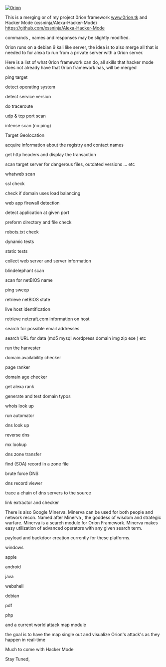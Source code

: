 <a href="https://imgbb.com/"><img src="https://i.ibb.co/crDBVqg/0rion.png" alt="0rion" border="0"></a>

This is a merging or of my project 0rion framework    www.0rion.tk
and Hacker Mode (xssninja/Alexa-Hacker-Mode)  https://github.com/xssninja/Alexa-Hacker-Mode

commands , names and responses may be slightly modified.

0rion runs on a debian 9 kali like server, the idea is to also merge all that is needed to for alexa to run from a private server with a 0rion server.

Here is a list of what 0rion framework can do, all skills that hacker mode does not already have that 0rion framework has, will be merged

 ping target

detect operating system

detect service version

do traceroute

udp & tcp port scan

intense scan (no ping)

Target Geolocation

acquire information about the registry and contact names

get http headers and display the transaction

scan target server for dangerous files, outdated versions ... etc

whatweb scan

ssl check

check if domain uses load balancing

web app firewall detection

detect application at given port

preform directory and file check

robots.txt check

dynamic tests

static tests

collect web server and server information

blindelephant scan

scan for netBIOS name

ping sweep

retrieve netBIOS state

live host identification

retrieve netcraft.com information on host

search for possible email addresses

search URL for data (md5 mysql wordpress domain img zip exe ) etc

run the harvester

domain availability checker

page ranker

domain age checker

get alexa rank

generate and test domain typos

whois look up

run automator

dns look up

reverse dns

mx lookup

dns zone transfer

find (SOA) record in a zone file

brute force DNS

dns record viewer

trace a chain of dns servers to the source

link extractor and checker

There is also Google Minerva. Minerva can be used for both people and network recon. Named after Minerva , the goddess of wisdom and strategic warfare. Minerva is a search module for Orion Framework. Minerva makes easy utilization of advanced operators with any given search term.

payload and backdoor creation currently for these platforms.

windows

apple

android

java

webshell

debian

pdf

php

and a current world attack map module 

 the goal is to have the map single out and visualize Orion's attack's as they happen in real-time
 
 Much to come with Hacker Mode 
 
 Stay Tuned,







